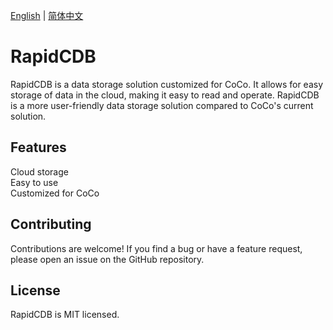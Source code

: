 [English](https://github.com/suda-code/RapidCDB/blob/main/README.md) | [简体中文](https://github.com/suda-code/RapidCDB/blob/main/README-CN.md)

# RapidCDB
RapidCDB is a data storage solution customized for CoCo. It allows for easy storage of data in the cloud, making it easy to read and operate. RapidCDB is a more user-friendly data storage solution compared to CoCo's current solution.

## Features
Cloud storage<br>
Easy to use<br>
Customized for CoCo

## Contributing
Contributions are welcome! If you find a bug or have a feature request, please open an issue on the GitHub repository.

## License
RapidCDB is MIT licensed.